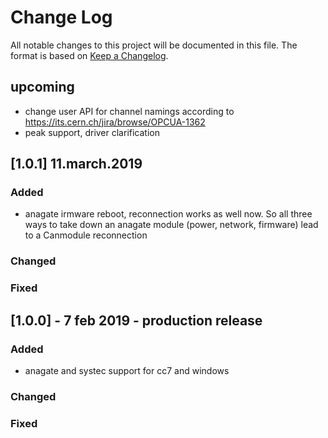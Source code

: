 # Change Log
All notable changes to this project will be documented in this file.
The format is based on [Keep a Changelog](http://keepachangelog.com/).

## upcoming
- change user API for channel namings according to https://its.cern.ch/jira/browse/OPCUA-1362
- peak support, driver clarification

## [1.0.1] 11.march.2019
### Added
- anagate irmware reboot, reconnection works as well now. So all 
  three ways to take down an anagate module (power, network, firmware) lead to a Canmodule reconnection
### Changed
### Fixed

## [1.0.0] - 7 feb 2019 - production release
### Added
- anagate and systec support for cc7 and windows
### Changed
### Fixed

